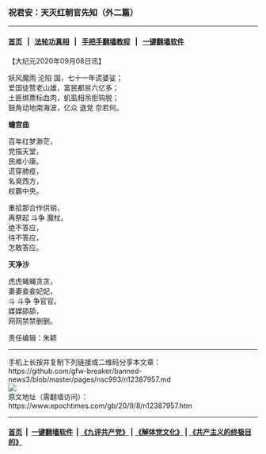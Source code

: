### 祝君安：天灭红朝官先知（外二篇）
------------------------

#### [首页](https://github.com/gfw-breaker/banned-news3/blob/master/README.md) &nbsp;&nbsp;|&nbsp;&nbsp; [法轮功真相](https://github.com/begood0513/basic/blob/master/README.md)  &nbsp;&nbsp;|&nbsp;&nbsp; [手把手翻墙教程](https://github.com/gfw-breaker/guides/wiki)  &nbsp;&nbsp;|&nbsp;&nbsp; [一键翻墙软件](https://github.com/gfw-breaker/nogfw/blob/master/README.md)  



<div><p>
 【大纪元2020年09月08日讯】
</p>
<p>
 妖风魔雨
 <ok href="https://www.epochtimes.com/gb/tag/%E6%B2%A6%E9%99%B7.html">
  沦陷
 </ok>
 国，七十一年谎婆娑；
 <br/>
 爱国徒赞老山雄，富民都贫六亿多；
 <br/>
 土匪绑票标血肉，虮虱相吊拒钩脱；
 <br/>
 鼓角动地南海波，亿众
 <ok href="https://www.epochtimes.com/gb/tag/%E9%80%80%E5%85%9A.html">
  退党
 </ok>
 奈若何。
</p>
<p>
 <strong>
  蟾宫曲
 </strong>
</p>
<p>
 百年红梦渺茫，
 <br/>
 党描天堂，
 <br/>
 民难小康。
 <br/>
 谎穿肺疫，
 <br/>
 名臭西方，
 <br/>
 权霸中央。
</p>
<p>
 重拾那合作供销，
 <br/>
 再祭起
 <ok href="https://www.epochtimes.com/gb/tag/%E6%96%97%E4%BA%89.html">
  斗争
 </ok>
 魔杖。
 <br/>
 绝不答应，
 <br/>
 待不答应，
 <br/>
 怎敢答应。
</p>
<p>
 <strong>
  天净沙
 </strong>
</p>
<p>
 虎虎蝇蝇贪贪，
 <br/>
 妻妻妾妾妃妃，
 <br/>
 斗
 <ok href="https://www.epochtimes.com/gb/tag/%E6%96%97%E4%BA%89.html">
  斗争
 </ok>
 争官官。
 <br/>
 媒媒舔舔，
 <br/>
 网网禁禁删删。
</p>
<p>
 责任编辑：朱颖
</p>
</div>
<hr/>
手机上长按并复制下列链接或二维码分享本文章：<br/>
https://github.com/gfw-breaker/banned-news3/blob/master/pages/nsc993/n12387957.md <br/>
<a href='https://github.com/gfw-breaker/banned-news3/blob/master/pages/nsc993/n12387957.md'><img src='https://github.com/gfw-breaker/banned-news3/blob/master/pages/nsc993/n12387957.md.png'/></a> <br/>
原文地址（需翻墙访问）：https://www.epochtimes.com/gb/20/9/8/n12387957.htm


------------------------
#### [首页](https://github.com/gfw-breaker/banned-news3/blob/master/README.md) &nbsp;|&nbsp; [一键翻墙软件](https://github.com/gfw-breaker/nogfw/blob/master/README.md) &nbsp;| [《九评共产党》](https://github.com/gfw-breaker/9ping.md/blob/master/README.md#九评之一评共产党是什么) | [《解体党文化》](https://github.com/gfw-breaker/jtdwh.md/blob/master/README.md) | [《共产主义的终极目的》](https://github.com/gfw-breaker/gczydzjmd.md/blob/master/README.md)


<img src='http://gfw-breaker.win/banned-news3/pages/nsc993/n12387957.md' width='0px' height='0px'/>